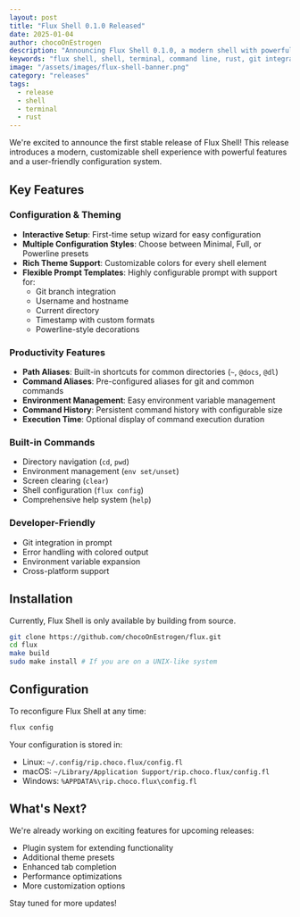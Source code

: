 ```yaml
---
layout: post
title: "Flux Shell 0.1.0 Released"
date: 2025-01-04
author: chocoOnEstrogen
description: "Announcing Flux Shell 0.1.0, a modern shell with powerful features including interactive setup, rich theming, git integration, and productivity tools."
keywords: "flux shell, shell, terminal, command line, rust, git integration, shell customization, developer tools"
image: "/assets/images/flux-shell-banner.png"
category: "releases"
tags: 
  - release
  - shell
  - terminal
  - rust
---
```


We're excited to announce the first stable release of Flux Shell! This release introduces a modern, customizable shell experience with powerful features and a user-friendly configuration system.

## Key Features

### Configuration & Theming
- **Interactive Setup**: First-time setup wizard for easy configuration
- **Multiple Configuration Styles**: Choose between Minimal, Full, or Powerline presets
- **Rich Theme Support**: Customizable colors for every shell element
- **Flexible Prompt Templates**: Highly configurable prompt with support for:
  - Git branch integration
  - Username and hostname
  - Current directory
  - Timestamp with custom formats
  - Powerline-style decorations

### Productivity Features
- **Path Aliases**: Built-in shortcuts for common directories (`~`, `@docs`, `@dl`)
- **Command Aliases**: Pre-configured aliases for git and common commands
- **Environment Management**: Easy environment variable management
- **Command History**: Persistent command history with configurable size
- **Execution Time**: Optional display of command execution duration

### Built-in Commands
- Directory navigation (`cd`, `pwd`)
- Environment management (`env set/unset`)
- Screen clearing (`clear`)
- Shell configuration (`flux config`)
- Comprehensive help system (`help`)

### Developer-Friendly
- Git integration in prompt
- Error handling with colored output
- Environment variable expansion
- Cross-platform support

## Installation


Currently, Flux Shell is only available by building from source.

```bash
git clone https://github.com/chocoOnEstrogen/flux.git
cd flux
make build
sudo make install # If you are on a UNIX-like system
```

## Configuration

To reconfigure Flux Shell at any time:

```bash
flux config
```

Your configuration is stored in:
- Linux: `~/.config/rip.choco.flux/config.fl`
- macOS: `~/Library/Application Support/rip.choco.flux/config.fl`
- Windows: `%APPDATA%\rip.choco.flux\config.fl`

## What's Next?

We're already working on exciting features for upcoming releases:
- Plugin system for extending functionality
- Additional theme presets
- Enhanced tab completion
- Performance optimizations
- More customization options

Stay tuned for more updates! 